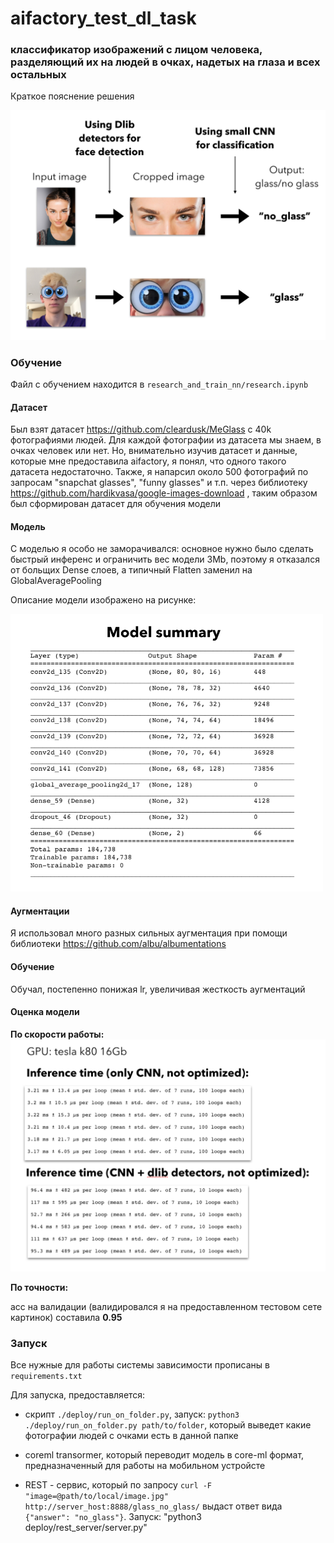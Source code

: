 # aifactory_test_dl_task

### классификатор изображений с лицом человека, разделяющий их на людей в очках, надетых на глаза и всех остальных

Краткое пояснение решения

<img src="./static/description.png"/>

### Обучение

Файл с обучением находится в `research_and_train_nn/research.ipynb`


#### Датасет
Был взят датасет https://github.com/cleardusk/MeGlass c 40k фотографиями людей. Для каждой фотографии из датасета мы знаем, в очках человек или нет. Но, внимательно изучив датасет и данные, которые мне предоставила aifactory, я понял, что одного такого датасета недостаточно. Также, я напарсил около 500 фотографий по запросам "snapchat glasses", "funny glasses" и т.п. через библиотеку https://github.com/hardikvasa/google-images-download , таким образом был сформирован датасет для обучения модели

#### Модель
C моделью я особо не заморачивался: основное нужно было сделать быстрый инференс и ограничить вес модели 3Mb, поэтому я отказался от больщих Dense слоев, а типичный Flatten заменил на GlobalAveragePooling

Описание модели изображено на рисунке:

<img src="./static/model_summary.png" width=500/>

#### Аугментации

Я использовал много разных сильных аугментация при помощи библиотеки https://github.com/albu/albumentations

#### Обучение

Обучал, постепенно понижая lr, увеличивая жесткость аугментаций

#### Оценка модели

**По скорости работы:**
<img src="./static/inference_time.png" width=700/>

**По точности:**

acc на валидации (валидировался я на предоставленном тестовом сете картинок) составила **0.95**


### Запуск

Все нужные для работы системы зависимости прописаны в `requirements.txt`

Для запуска, предоставляется:

* скрипт `./deploy/run_on_folder.py`, запуск: `python3 ./deploy/run_on_folder.py path/to/folder`, который выведет какие фотографии людей с очками есть в данной папке

* coreml transormer, который переводит модель в core-ml формат, предназначенный для работы на мобильном устройсте

* REST - сервис, который по запросу `curl -F "image=@path/to/local/image.jpg" http://server_host:8888/glass_no_glass/` выдаст ответ вида `{"answer": "no_glass"}`. Запуск: "python3 deploy/rest_server/server.py"
